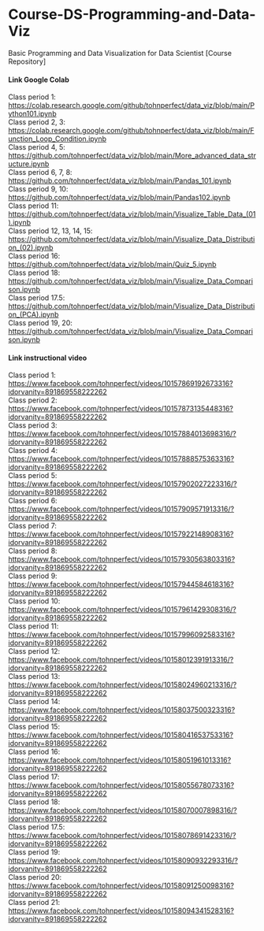 # Course-DS-Programming-and-Data-Viz
Basic Programming and Data Visualization for Data Scientist [Course Repository]

#### Link Google Colab ####

Class period 1: https://colab.research.google.com/github/tohnperfect/data_viz/blob/main/Python101.ipynb<br />
Class period 2, 3: https://colab.research.google.com/github/tohnperfect/data_viz/blob/main/Function_Loop_Condition.ipynb<br />
Class period 4, 5: https://github.com/tohnperfect/data_viz/blob/main/More_advanced_data_structure.ipynb<br />
Class period 6, 7, 8: https://github.com/tohnperfect/data_viz/blob/main/Pandas_101.ipynb<br />
Class period 9, 10: https://github.com/tohnperfect/data_viz/blob/main/Pandas102.ipynb<br />
Class period 11: https://github.com/tohnperfect/data_viz/blob/main/Visualize_Table_Data_(01).ipynb<br />
Class period 12, 13, 14, 15: https://github.com/tohnperfect/data_viz/blob/main/Visualize_Data_Distribution_(02).ipynb<br />
Class period 16: https://github.com/tohnperfect/data_viz/blob/main/Quiz_5.ipynb<br />
Class period 18: https://github.com/tohnperfect/data_viz/blob/main/Visualize_Data_Comparison.ipynb<br />
Class period 17.5: https://github.com/tohnperfect/data_viz/blob/main/Visualize_Data_Distribution_(PCA).ipynb<br />
Class period 19, 20: https://github.com/tohnperfect/data_viz/blob/main/Visualize_Data_Comparison.ipynb

#### Link instructional video ####

Class period 1: https://www.facebook.com/tohnperfect/videos/10157869192673316?idorvanity=891869558222262<br />
Class period 2: https://www.facebook.com/tohnperfect/videos/10157873135448316?idorvanity=891869558222262<br />
Class period 3: https://www.facebook.com/tohnperfect/videos/10157884013698316/?idorvanity=891869558222262<br />
Class period 4: https://www.facebook.com/tohnperfect/videos/10157888575363316?idorvanity=891869558222262<br />
Class period 5: https://www.facebook.com/tohnperfect/videos/10157902027223316/?idorvanity=891869558222262<br />
Class period 6: https://www.facebook.com/tohnperfect/videos/10157909571913316/?idorvanity=891869558222262<br />
Class period 7: https://www.facebook.com/tohnperfect/videos/10157922148908316?idorvanity=891869558222262<br />
Class period 8: https://www.facebook.com/tohnperfect/videos/10157930563803316?idorvanity=891869558222262<br />
Class period 9: https://www.facebook.com/tohnperfect/videos/10157944584618316?idorvanity=891869558222262<br />
Class period 10: https://www.facebook.com/tohnperfect/videos/10157961429308316/?idorvanity=891869558222262<br />
Class period 11: https://www.facebook.com/tohnperfect/videos/10157996092583316?idorvanity=891869558222262<br />
Class period 12: https://www.facebook.com/tohnperfect/videos/10158012391913316/?idorvanity=891869558222262<br />
Class period 13: https://www.facebook.com/tohnperfect/videos/10158024960213316/?idorvanity=891869558222262<br />
Class period 14: https://www.facebook.com/tohnperfect/videos/10158037500323316?idorvanity=891869558222262<br />
Class period 15: https://www.facebook.com/tohnperfect/videos/10158041653753316?idorvanity=891869558222262<br />
Class period 16: https://www.facebook.com/tohnperfect/videos/10158051961013316?idorvanity=891869558222262<br />
Class period 17: https://www.facebook.com/tohnperfect/videos/10158055678073316?idorvanity=891869558222262<br />
Class period 18: https://www.facebook.com/tohnperfect/videos/10158070007898316/?idorvanity=891869558222262<br />
Class period 17.5: https://www.facebook.com/tohnperfect/videos/10158078691423316/?idorvanity=891869558222262<br />
Class period 19: https://www.facebook.com/tohnperfect/videos/10158090932293316/?idorvanity=891869558222262<br />
Class period 20: https://www.facebook.com/tohnperfect/videos/10158091250098316?idorvanity=891869558222262<br />
Class period 21: https://www.facebook.com/tohnperfect/videos/10158094341528316?idorvanity=891869558222262